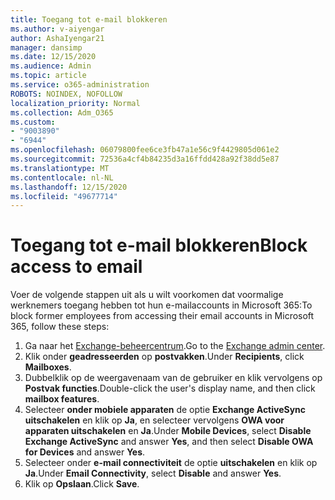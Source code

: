 ```yaml
---
title: Toegang tot e-mail blokkeren
ms.author: v-aiyengar
author: AshaIyengar21
manager: dansimp
ms.date: 12/15/2020
ms.audience: Admin
ms.topic: article
ms.service: o365-administration
ROBOTS: NOINDEX, NOFOLLOW
localization_priority: Normal
ms.collection: Adm_O365
ms.custom:
- "9003890"
- "6944"
ms.openlocfilehash: 06079800fee6ce3fb47a1e56c9f4429805d061e2
ms.sourcegitcommit: 72536a4cf4b84235d3a16ffdd428a92f38dd5e87
ms.translationtype: MT
ms.contentlocale: nl-NL
ms.lasthandoff: 12/15/2020
ms.locfileid: "49677714"
---
```

# <a name="block-access-to-email"></a><span data-ttu-id="02907-102">Toegang tot e-mail blokkeren</span><span class="sxs-lookup"><span data-stu-id="02907-102">Block access to email</span></span>

<span data-ttu-id="02907-103">Voer de volgende stappen uit als u wilt voorkomen dat voormalige werknemers toegang hebben tot hun e-mailaccounts in Microsoft 365:</span><span class="sxs-lookup"><span data-stu-id="02907-103">To block former employees from accessing their email accounts in Microsoft 365, follow these steps:</span></span>

1. <span data-ttu-id="02907-104">Ga naar het [Exchange-beheercentrum](https://go.microsoft.com/fwlink/?linkid=2138629).</span><span class="sxs-lookup"><span data-stu-id="02907-104">Go to the [Exchange admin center](https://go.microsoft.com/fwlink/?linkid=2138629).</span></span>
1. <span data-ttu-id="02907-105">Klik onder **geadresseerden** op **postvakken**.</span><span class="sxs-lookup"><span data-stu-id="02907-105">Under **Recipients**, click **Mailboxes**.</span></span>
1. <span data-ttu-id="02907-106">Dubbelklik op de weergavenaam van de gebruiker en klik vervolgens op **Postvak functies**.</span><span class="sxs-lookup"><span data-stu-id="02907-106">Double-click the user's display name, and then click **mailbox features**.</span></span>
1. <span data-ttu-id="02907-107">Selecteer **onder mobiele apparaten** de optie **Exchange ActiveSync uitschakelen** en klik op **Ja**, en selecteer vervolgens **OWA voor apparaten uitschakelen** en **Ja**.</span><span class="sxs-lookup"><span data-stu-id="02907-107">Under **Mobile Devices**, select **Disable Exchange ActiveSync** and answer **Yes**, and then select **Disable OWA for Devices** and answer **Yes**.</span></span>
1. <span data-ttu-id="02907-108">Selecteer onder **e-mail connectiviteit** de optie **uitschakelen** en klik op **Ja**.</span><span class="sxs-lookup"><span data-stu-id="02907-108">Under **Email Connectivity**, select **Disable** and answer **Yes**.</span></span>
1. <span data-ttu-id="02907-109">Klik op **Opslaan**.</span><span class="sxs-lookup"><span data-stu-id="02907-109">Click **Save**.</span></span>
